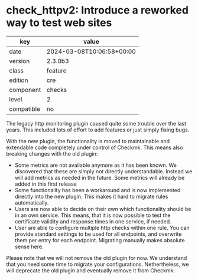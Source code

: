 [//]: # (werk v2)
# check_httpv2: Introduce a reworked way to test web sites

key        | value
---------- | ---
date       | 2024-03-08T10:06:58+00:00
version    | 2.3.0b3
class      | feature
edition    | cre
component  | checks
level      | 2
compatible | no

The legacy http monitoring plugin caused quite some trouble over the last
years. This included lots of effort to add features or just simply fixing
bugs.

With the new plugin, the functionality is moved to maintainable and
extendable code completely under control of Checkmk. This means also
breaking changes with the old plugin:

* Some metrics are not available anymore as it has been known. We
  discovered that these are simply not directly understandable. Instead we
  will add metrics as needed in the future. Some metrics will already be
  added in this first release
* Some functionality has been a workaround and is now implemented directly
  into the new plugin. This makes it hard to migrate rules automatically.
* Users are now able to decide on their own which functionality should be
  in an own service. This means, that it is now possible to test the
  certificate validity and response times in one service, if needed.
* User are able to configure multiple http checks within one rule. You can
  provide standard settings to be used for all endpoints, and overwrite
  them per entry for each endpoint. Migrating manually makes absolute
  sense here.

Please note that we will not remove the old plugin for now. We understand
that you need some time to migrate your configurations. Nethertheless, we
will deprecate the old plugin and eventually remove it from Checkmk.

